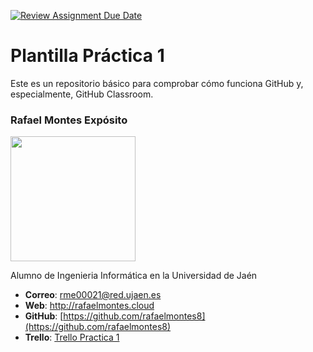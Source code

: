 [![Review Assignment Due Date](https://classroom.github.com/assets/deadline-readme-button-24ddc0f5d75046c5622901739e7c5dd533143b0c8e959d652212380cedb1ea36.svg)](https://classroom.github.com/a/0AtrP1rm)
# Plantilla Práctica 1
Este es un repositorio básico para comprobar cómo funciona GitHub y, especialmente, GitHub Classroom.

### Rafael Montes Expósito
<img src='https://platea.ujaen.es/pluginfile.php/51498/user/icon/uja/f1?rev=6651753' width='200px'>

Alumno de Ingenieria Informática en la Universidad de Jaén
* **Correo**: rme00021@red.ujaen.es
* **Web**: http://rafaelmontes.cloud
* **GitHub**: [https://github.com/rafaelmontes8](https://github.com/rafaelmontes8)
* **Trello**: [Trello Practica 1](https://trello.com/b/sqpMmHNf/practica-1)
